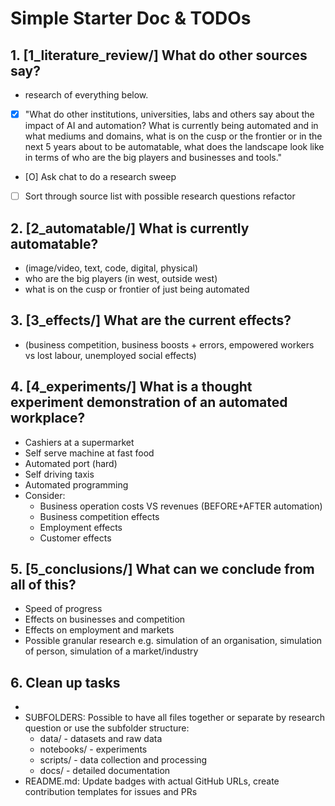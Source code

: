 # Simple Starter Doc & TODOs

## 1. [1_literature_review/] What do other sources say? 
- research of everything below. 
- [X] "What do other institutions, universities, labs and others say about the impact of AI and automation? What is currently being automated and in what mediums and domains, what is on the cusp or the frontier or in the next 5 years about to be automatable, what does the landscape look like in terms of who are the big players and businesses and tools."
- [O] Ask chat to do a research sweep
- [ ] Sort through source list with possible research questions refactor

## 2. [2_automatable/] What is currently automatable? 
- (image/video, text, code, digital, physical)
- who are the big players (in west, outside west)
- what is on the cusp or frontier of just being automated

## 3. [3_effects/] What are the current effects? 
- (business competition, business boosts + errors, empowered workers vs lost labour, unemployed social effects)

## 4. [4_experiments/] What is a thought experiment demonstration of an automated workplace? 
- Cashiers at a supermarket
- Self serve machine at fast food
- Automated port (hard)
- Self driving taxis
- Automated programming
- Consider:
	- Business operation costs VS revenues (BEFORE+AFTER automation)
	- Business competition effects
	- Employment effects
	- Customer effects

## 5. [5_conclusions/] What can we conclude from all of this?
- Speed of progress
- Effects on businesses and competition
- Effects on employment and markets
- Possible granular research e.g. simulation of an organisation, simulation of person, simulation of a market/industry

## 6. Clean up tasks
- 
- SUBFOLDERS: Possible to have all files together or separate by research question or use the subfolder structure:
	- data/ 		- datasets and raw data
	- notebooks/ 	- experiments
	- scripts/ 		- data collection and processing
	- docs/ 		- detailed documentation 
- README.md: Update badges with actual GitHub URLs, create contribution templates for issues and PRs